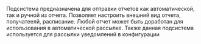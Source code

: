 Подсистема предназначена для отправки отчетов как автоматической, так и ручной из отчета. Позволяет настроить внешний вид отчета, получатеелй, расписание. Любой отчет может быть доработан для использования в автоматической рассылке. Также данная подсистема используется для рассылки уведомлений в конфигурации
